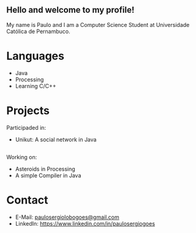 ## Hello and welcome to my profile!

My name is Paulo and I am a Computer Science Student at Universidade Católica de Pernambuco.

# Languages
- Java
- Processing
- Learning C/C++

# Projects
Participaded in:
- Unikut: A social network in Java

##

Working on:
- Asteroids in Processing
- A simple Compiler in Java

# Contact
- E-Mail: paulosergiolobogoes@gmail.com
- LinkedIn: https://www.linkedin.com/in/paulosergiogoes
<!--
**Paulo-Goes/Paulo-Goes** is a ✨ _special_ ✨ repository because its `README.md` (this file) appears on your GitHub profile.

Here are some ideas to get you started:

- 🔭 I’m currently working on ...
- 🌱 I’m currently learning ...
- 👯 I’m looking to collaborate on ...
- 🤔 I’m looking for help with ...
- 💬 Ask me about ...
- 📫 How to reach me: ...
- 😄 Pronouns: ...
- ⚡ Fun fact: ...
-->
